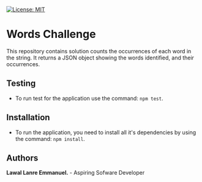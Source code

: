 [![License: MIT](https://img.shields.io/badge/License-MIT-yellow.svg)](https://opensource.org/licenses/MIT)

# Words Challenge
This repository contains solution counts the occurrences of each word in the string.
It returns a JSON object showing the words identified, and their occurrences.

## Testing
- To run test for the application use the command: `npm test`.

## Installation
- To run the application, you need to install all it's dependencies by using the command: `npm install`.

## Authors
**Lawal Lanre Emmanuel.** - Aspiring Sofware Developer
